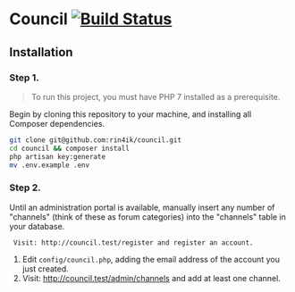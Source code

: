  # Council [![Build Status](https://travis-ci.org/rin4ik/council.svg?branch=master)](https://travis-ci.org/rin4ik/council)

 ## Installation
 
 ### Step 1.
 
 > To run this project, you must have PHP 7 installed as a prerequisite.

 Begin by cloning this repository to your machine, and installing all Composer dependencies.
 
 ```bash
 git clone git@github.com:rin4ik/council.git
 cd council && composer install
 php artisan key:generate
 mv .env.example .env
 ```
 
 ### Step 2.
 
Until an administration portal is available, manually insert any number of "channels" (think of these as forum categories) into the "channels" table in your database.
 
     Visit: http://council.test/register and register an account.
 1. Edit `config/council.php`, adding the email address of the account you just created.
 1. Visit: http://council.test/admin/channels and add at least one channel.  
 